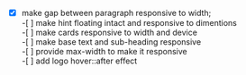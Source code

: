-[x] make gap between paragraph responsive to width;<br /> -[ ] make hint floating intact and responsive to dimentions <br /> -[ ] make cards responsive to width and device <br /> -[ ] make base text and sub-heading responsive <br /> -[ ] provide max-width to make it responsive <br /> -[ ] add logo hover::after effect<br />
